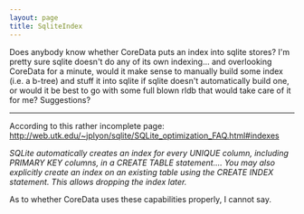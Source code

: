 ```yaml
---
layout: page
title: SqliteIndex
---
```


Does anybody know whether CoreData puts an index into sqlite stores?  I'm pretty sure sqlite doesn't do any of its own indexing... and overlooking CoreData for a minute, would it make sense to manually build some index (i.e. a b-tree) and stuff it into sqlite if sqlite doesn't automatically build one, or would it be best to go with some full blown rldb that would take care of it for me?  Suggestions?

----

According to this rather incomplete page: http://web.utk.edu/~jplyon/sqlite/SQLite_optimization_FAQ.html#indexes

*SQLite automatically creates an index for every UNIQUE column, including PRIMARY KEY columns, in a CREATE TABLE statement.... You may also explicitly create an index on an existing table using the CREATE INDEX statement. This allows dropping the index later.*

As to whether CoreData uses these capabilities properly, I cannot say.

